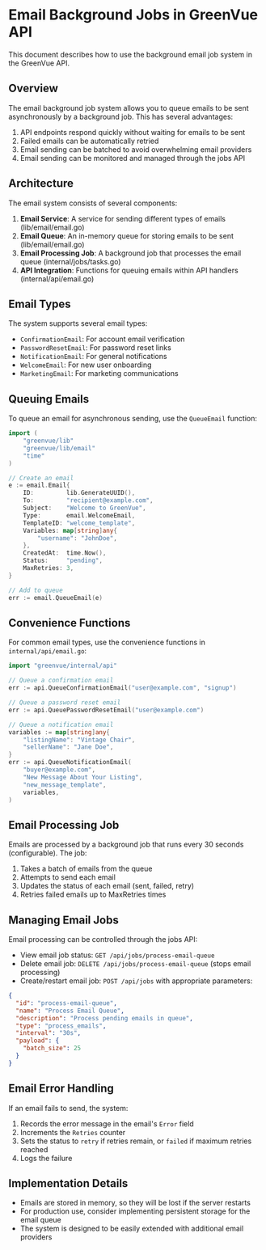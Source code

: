 # Email Background Jobs in GreenVue API

This document describes how to use the background email job system in the GreenVue API.

## Overview

The email background job system allows you to queue emails to be sent asynchronously by a background job. This has several advantages:

1. API endpoints respond quickly without waiting for emails to be sent
2. Failed emails can be automatically retried
3. Email sending can be batched to avoid overwhelming email providers
4. Email sending can be monitored and managed through the jobs API

## Architecture

The email system consists of several components:

1. **Email Service**: A service for sending different types of emails (lib/email/email.go)
2. **Email Queue**: An in-memory queue for storing emails to be sent (lib/email/email.go)
3. **Email Processing Job**: A background job that processes the email queue (internal/jobs/tasks.go)
4. **API Integration**: Functions for queuing emails within API handlers (internal/api/email.go)

## Email Types

The system supports several email types:

- `ConfirmationEmail`: For account email verification
- `PasswordResetEmail`: For password reset links
- `NotificationEmail`: For general notifications
- `WelcomeEmail`: For new user onboarding
- `MarketingEmail`: For marketing communications

## Queuing Emails

To queue an email for asynchronous sending, use the `QueueEmail` function:

```go
import (
    "greenvue/lib"
    "greenvue/lib/email"
    "time"
)

// Create an email
e := email.Email{
    ID:         lib.GenerateUUID(),
    To:         "recipient@example.com",
    Subject:    "Welcome to GreenVue",
    Type:       email.WelcomeEmail,
    TemplateID: "welcome_template",
    Variables: map[string]any{
        "username": "JohnDoe",
    },
    CreatedAt:  time.Now(),
    Status:     "pending",
    MaxRetries: 3,
}

// Add to queue
err := email.QueueEmail(e)
```

## Convenience Functions

For common email types, use the convenience functions in `internal/api/email.go`:

```go
import "greenvue/internal/api"

// Queue a confirmation email
err := api.QueueConfirmationEmail("user@example.com", "signup")

// Queue a password reset email
err := api.QueuePasswordResetEmail("user@example.com")

// Queue a notification email
variables := map[string]any{
    "listingName": "Vintage Chair",
    "sellerName": "Jane Doe",
}
err := api.QueueNotificationEmail(
    "buyer@example.com",
    "New Message About Your Listing",
    "new_message_template",
    variables,
)
```

## Email Processing Job

Emails are processed by a background job that runs every 30 seconds (configurable). The job:

1. Takes a batch of emails from the queue
2. Attempts to send each email
3. Updates the status of each email (sent, failed, retry)
4. Retries failed emails up to MaxRetries times

## Managing Email Jobs

Email processing can be controlled through the jobs API:

- View email job status: `GET /api/jobs/process-email-queue`
- Delete email job: `DELETE /api/jobs/process-email-queue` (stops email processing)
- Create/restart email job: `POST /api/jobs` with appropriate parameters:

```json
{
  "id": "process-email-queue",
  "name": "Process Email Queue",
  "description": "Process pending emails in queue",
  "type": "process_emails",
  "interval": "30s",
  "payload": {
    "batch_size": 25
  }
}
```

## Email Error Handling

If an email fails to send, the system:

1. Records the error message in the email's `Error` field
2. Increments the `Retries` counter
3. Sets the status to `retry` if retries remain, or `failed` if maximum retries reached
4. Logs the failure

## Implementation Details

- Emails are stored in memory, so they will be lost if the server restarts
- For production use, consider implementing persistent storage for the email queue
- The system is designed to be easily extended with additional email providers
